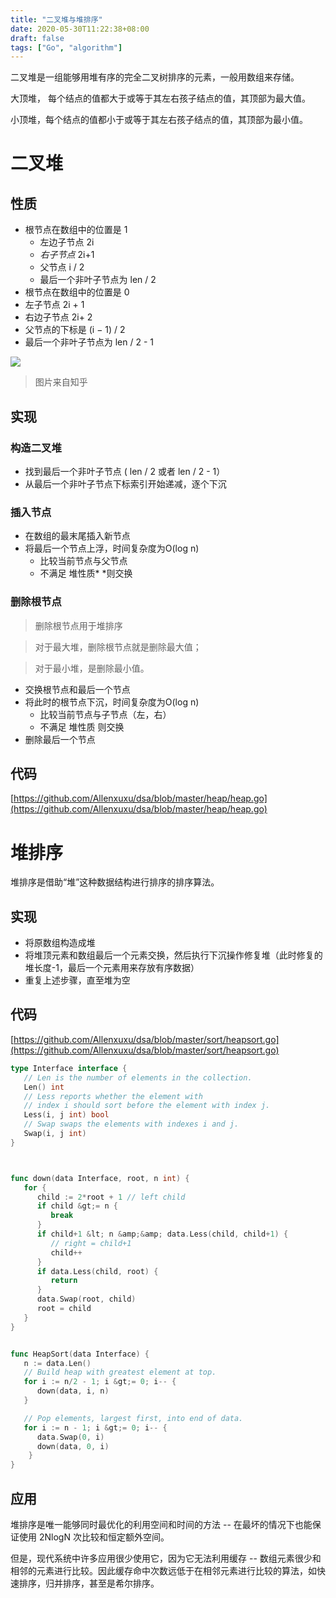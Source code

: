 ```yaml
---
title: "二叉堆与堆排序"
date: 2020-05-30T11:22:38+08:00
draft: false
tags: ["Go", "algorithm"]
---
```


二叉堆是一组能够用堆有序的完全二叉树排序的元素，一般用数组来存储。

大顶堆， 每个结点的值都大于或等于其左右孩子结点的值，其顶部为最大值。

小顶堆，每个结点的值都小于或等于其左右孩子结点的值，其顶部为最小值。

# 二叉堆


## 性质


* 根节点在数组中的位置是 1
  * 左边子节点 2i
  * *右子节点* 2i+1
  * 父节点 i / 2
  * 最后一个非叶子节点为 len  /  2
* 根节点在数组中的位置是 0
* 左子节点 2i + 1
* 右边子节点 2i+ 2
* 父节点的下标是 (i − 1) / 2
* 最后一个非叶子节点为 len / 2 - 1

![](https://cdn.jsdelivr.net/gh/Allenxuxu/blog/img/GBVrk0PC8bZg7t95.png!thumbnail)      

> 图片来自知乎

## 实现

### 构造二叉堆

* 找到最后一个非叶子节点 ( len / 2  或者  len / 2 - 1）
* 从最后一个非叶子节点下标索引开始递减，逐个下沉

### 插入节点


* 在数组的最末尾插入新节点
* 将最后一个节点上浮，时间复杂度为O(log n)
  * 比较当前节点与父节点
  * 不满足 堆性质* *则交换

### 删除根节点


> 删除根节点用于堆排序

> 对于最大堆，删除根节点就是删除最大值；

> 对于最小堆，是删除最小值。

 

* 交换根节点和最后一个节点
* 将此时的根节点下沉，时间复杂度为O(log n)
  * 比较当前节点与子节点（左，右）
  * 不满足 堆性质 则交换
* 删除最后一个节点

## 代码

[https://github.com/Allenxuxu/dsa/blob/master/heap/heap.go](https://github.com/Allenxuxu/dsa/blob/master/heap/heap.go)

# 堆排序


堆排序是借助“堆”这种数据结构进行排序的排序算法。

## 实现


* 将原数组构造成堆
* 将堆顶元素和数组最后一个元素交换，然后执行下沉操作修复堆（此时修复的堆长度-1，最后一个元素用来存放有序数据）
* 重复上述步骤，直至堆为空

## 代码 

[https://github.com/Allenxuxu/dsa/blob/master/sort/heapsort.go](https://github.com/Allenxuxu/dsa/blob/master/sort/heapsort.go)

```go
type Interface interface {
   // Len is the number of elements in the collection.
   Len() int
   // Less reports whether the element with
   // index i should sort before the element with index j.
   Less(i, j int) bool
   // Swap swaps the elements with indexes i and j.
   Swap(i, j int)
}



func down(data Interface, root, n int) {
   for {
      child := 2*root + 1 // left child
      if child &gt;= n {
         break
      }
      if child+1 &lt; n &amp;&amp; data.Less(child, child+1) {
         // right = child+1
         child++
      }
      if data.Less(child, root) {
         return
      }
      data.Swap(root, child)
      root = child
   }
}


func HeapSort(data Interface) {
   n := data.Len()
   // Build heap with greatest element at top.
   for i := n/2 - 1; i &gt;= 0; i-- {
      down(data, i, n)
   }

   // Pop elements, largest first, into end of data.
   for i := n - 1; i &gt;= 0; i-- {
      data.Swap(0, i)
      down(data, 0, i)
 	}
}
```



## 应用


堆排序是唯一能够同时最优化的利用空间和时间的方法 -- 在最坏的情况下也能保证使用 2NlogN 次比较和恒定额外空间。

但是，现代系统中许多应用很少使用它，因为它无法利用缓存 -- 数组元素很少和相邻的元素进行比较。因此缓存命中次数远低于在相邻元素进行比较的算法，如快速排序，归并排序，甚至是希尔排序。